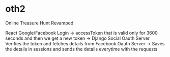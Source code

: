 # oth2
Online Treasure Hunt Revamped


React Google/Facebook Login -> accessToken that is valid only for 3600 seconds and then we get a new token -> Django Social Oauth Server Verifies the token and fetches details from Facebook Oauth Server -> Saves the details in sessions and sends the details everytime with the requests 